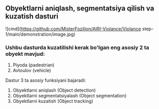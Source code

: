 ## Obyektlarni aniqlash, segmentatsiya qilish va kuzatish dasturi

![cmd](https://github.com/MisterFoziljon/AIRI-Violance/Violance step-1/main/demonstration/image.jpg)

### Ushbu dasturda kuzatilishi kerak bo'lgan eng asosiy 2 ta obyekt mavjud:
1. Piyoda (padestrian)
2. Avtoulov (vehicle)

Dastur 3 ta asosiy funksiyani bajaradi:
1. Obyektlarni aniqlash (Object detection)
2. Obyektlarni segmentatsiyalash (Object segmentation)
3. Obyektlarni kuzatish (Object tracking)


